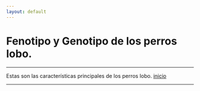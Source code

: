 ```yaml
---
layout: default
---
```


# Fenotipo y Genotipo de los perros lobo.
***
Estas son las características principales de los perros lobo.
[inicio](./)
***

